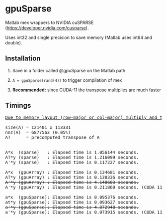 # gpuSparse

Matlab mex wrappers to NVIDIA cuSPARSE (https://developer.nvidia.com/cusparse).


Uses int32 and single precision to save memory (Matlab uses int64 and double).


## Installation


1. Save in a folder called @gpuSparse on the Matlab path

2. ```A = gpuSparse(rand(4))``` to trigger compilation of mex

3. <b>Recommended:</b> since CUDA-11 the transpose multiplies are much faster


## Timings
<pre>
<u>Due to memory layout (row-major or col-major) multiply and transpose-multiply differ drastically in performance.</u>

size(A) = 121401 x 113331
nnz(A)  = 6877563 (0.05%)
AT      = precomputed transpose of A


A*x  (sparse)   : Elapsed time is 1.056144 seconds.
AT*y (sparse)   : Elapsed time is 1.216099 seconds.
A'*y (sparse)   : Elapsed time is 0.117227 seconds.

A*x  (gpuArray) : Elapsed time is 0.134681 seconds.
AT*y (gpuArray) : Elapsed time is 0.138336 seconds.
<s>A'*y (gpuArray) : Elapsed time is 4.140603 seconds.</s>
A'*y (gpuArray) : Elapsed time is 0.211860 seconds. (CUDA 11)

a*x  (gpuSparse): Elapsed time is 0.095376 seconds.
at*y (gpuSparse): Elapsed time is 0.093627 seconds.
<s>a'*y (gpuSparse): Elapsed time is 4.872948 seconds.</s>
a'*y (gpuSparse): Elapsed time is 0.073915 seconds. (CUDA 11)
</pre>
